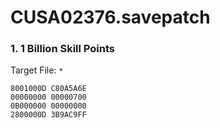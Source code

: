 # CUSA02376.savepatch

### 1. 1 Billion Skill Points

Target File: `*`

```
8001000D C80A5A6E
00000000 00000700
0B000000 00000000
2800000D 3B9AC9FF
```

